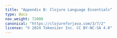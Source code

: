 ```yaml
---
title: "Appendix B: Clojure Language Essentials"
type: docs
nav_weight: 72000
canonical: "https://clojureforjava.com/3/7/2"
license: "© 2024 Tokenizer Inc. CC BY-NC-SA 4.0"
---
```

